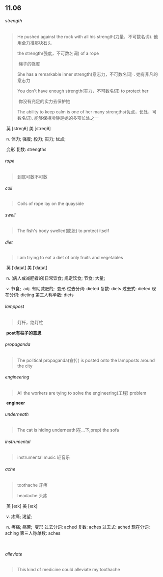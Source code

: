 ## 11.06

###### strength

> He pushed against the rock with all his strength(力量，不可数名词).
> 	他用全力推那块石头
>
> the strength(强度，不可数名词) of a rope
>
> ​	绳子的强度
>
> She has a remarkable inner strength(意志力，不可数名词) .
> 	她有非凡的意志力
>
> You don't have enough strength(实力，不可数名词) to protect her
>
> ​	你没有充足的实力去保护她
>
> The ability to keep calm is one of her many strengths(优点，长处，可数名词).
> 	能够保持冷静是她的多项长处之一

​	英 [streŋθ]   美 [streŋθ] 

​	n.  体力; 强度; 毅力; 实力; 优点;

​	变形 复数: strengths	



###### rope

> 到底可数不可数



###### coil

> Coils of rope lay on the quayside



###### swell

> The fish's body swelled(膨胀) to protect itself

###### diet

> I am trying to eat a diet of only fruits and vegetables

​	英 [ˈdaɪət]   美 [ˈdaɪət] 

​	n.  (病人或减肥者的)日常饮食; 规定饮食; 节食; 大量;

​	v.  节食;
​	adj.  有助减肥的;
​	变形 过去分词: dieted 复数: diets 过去式: dieted 现在分词: dieting 第三人称单数: diets



###### lamppost

> 灯杆，路灯柱

​	**post有柱子的意思**

###### propaganda

> The political propaganda(宣传) is posted onto the lampposts around the city



###### engineering

> All the workers are tying to solve the engineering(工程) problem

​	**engineer**



###### underneath

> The cat is hiding underneath(在...下,prep) the sofa

###### instrumental

> instrumental music	轻音乐

###### ache

> toothache	牙疼
>
> headache	头疼

​	英 [eɪk]   美 [eɪk] 

​	v.  疼痛; 渴望;

​	n.  疼痛; 痛苦;
​	变形 过去分词: ached 复数: aches 过去式: ached 现在分词: aching 第三人称单数: aches

​		



###### alleviate

> This kind of medicine could alleviate my toothache
